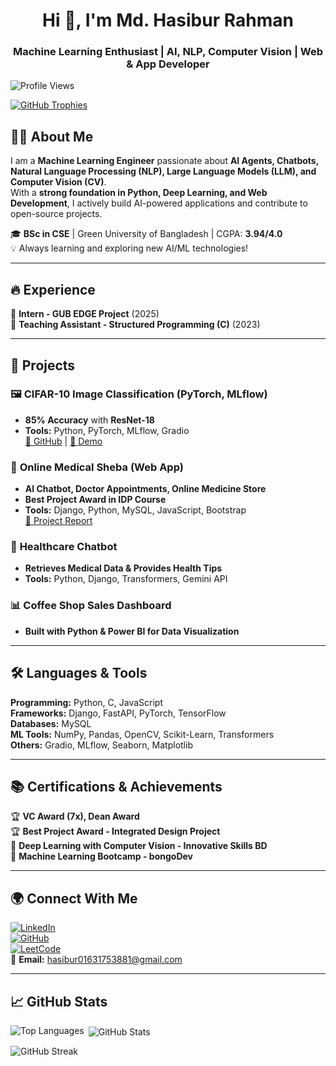 <h1 align="center">Hi 👋, I'm Md. Hasibur Rahman</h1>
<h3 align="center">Machine Learning Enthusiast | AI, NLP, Computer Vision | Web & App Developer</h3>

<p align="left"> <img src="https://komarev.com/ghpvc/?username=hasibur013&label=Profile%20views&color=0e75b6&style=flat" alt="Profile Views" /> </p>

<p align="left">
  <a href="https://github.com/ryo-ma/github-profile-trophy">
    <img src="https://github-profile-trophy.vercel.app/?username=hasibur013" alt="GitHub Trophies" />
  </a>
</p>

## 👨‍💻 About Me  
I am a **Machine Learning Engineer** passionate about **AI Agents, Chatbots, Natural Language Processing (NLP), Large Language Models (LLM), and Computer Vision (CV)**.  
With a **strong foundation in Python, Deep Learning, and Web Development**, I actively build AI-powered applications and contribute to open-source projects.  

🎓 **BSc in CSE** | Green University of Bangladesh | CGPA: **3.94/4.0**  
💡 Always learning and exploring new AI/ML technologies!  

---

## 🔥 Experience  
🔹 **Intern - GUB EDGE Project** (2025)  
🔹 **Teaching Assistant - Structured Programming (C)** (2023)  

---

## 🚀 Projects  
### 🖼️ **CIFAR-10 Image Classification (PyTorch, MLflow)**
- **85% Accuracy** with **ResNet-18**
- **Tools:** Python, PyTorch, MLflow, Gradio  
[🔗 GitHub](https://github.com/Hasibur013/cifar10_image_classifier_gradio) | [🎥 Demo](https://youtu.be/QcIOw_jK3ag?si=ecqy_68-2c3OS4Cj)  

### 🏥 **Online Medical Sheba (Web App)**
- **AI Chatbot, Doctor Appointments, Online Medicine Store**  
- **Best Project Award in IDP Course**  
- **Tools:** Django, Python, MySQL, JavaScript, Bootstrap  
[🔗 Project Report](https://drive.google.com/file/d/1If4Zs6X7A1YSs5elVghHi_2rjiwenyVC/view)  

### 🤖 **Healthcare Chatbot**
- **Retrieves Medical Data & Provides Health Tips**
- **Tools:** Python, Django, Transformers, Gemini API  

### 📊 **Coffee Shop Sales Dashboard**
- **Built with Python & Power BI for Data Visualization**  

---

## 🛠️ Languages & Tools  
**Programming:** Python, C, JavaScript  
**Frameworks:** Django, FastAPI, PyTorch, TensorFlow  
**Databases:** MySQL  
**ML Tools:** NumPy, Pandas, OpenCV, Scikit-Learn, Transformers  
**Others:** Gradio, MLflow, Seaborn, Matplotlib  

---

## 📚 Certifications & Achievements  
🏆 **VC Award (7x), Dean Award**  
🏆 **Best Project Award - Integrated Design Project**  
📜 **Deep Learning with Computer Vision - Innovative Skills BD**  
📜 **Machine Learning Bootcamp - bongoDev**  

---

## 🌍 Connect With Me  
[![LinkedIn](https://img.shields.io/badge/LinkedIn-HasiburRahman-blue?style=flat&logo=linkedin)](https://www.linkedin.com/in/md-hasibur-rahman-2286321b9/)  
[![GitHub](https://img.shields.io/badge/GitHub-Hasibur013-black?style=flat&logo=github)](https://github.com/Hasibur013)  
[![LeetCode](https://img.shields.io/badge/LeetCode-Hasibur013-orange?style=flat&logo=leetcode)](https://leetcode.com/hasibur013/)  
📧 **Email:** hasibur01631753881@gmail.com  

---

## 📈 GitHub Stats  
<p><img align="left" src="https://github-readme-stats.vercel.app/api/top-langs?username=hasibur013&show_icons=true&locale=en&layout=compact" alt="Top Languages" /></p>  

<p>&nbsp;<img align="center" src="https://github-readme-stats.vercel.app/api?username=hasibur013&show_icons=true&locale=en" alt="GitHub Stats" /></p>  

<p><img align="center" src="https://github-readme-streak-stats.herokuapp.com/?user=hasibur013&" alt="GitHub Streak" /></p>  
